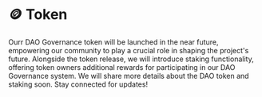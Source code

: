 # 🪙 Token

Ourr DAO Governance token will be launched in the near future, empowering our community to play a crucial role in shaping the project's future. Alongside the token release, we will introduce staking functionality, offering token owners additional rewards for participating in our DAO Governance system. We will share more details about the DAO token and staking soon. Stay connected for updates!
